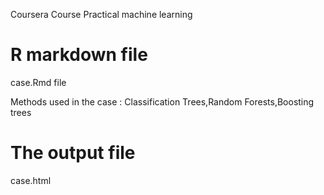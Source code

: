 Coursera  Course
Practical machine learning

# R markdown file
case.Rmd file 

Methods used in the case : Classification Trees,Random Forests,Boosting trees

# The output file 
case.html
